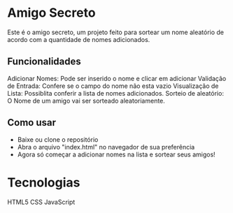 # Amigo Secreto
Este é o amigo secreto, um projeto feito para sortear um nome aleatório de acordo com a quantidade de nomes adicionados.

## Funcionalidades
Adicionar Nomes: Pode ser inserido o nome e clicar em adicionar
Validação de Entrada: Confere se o campo do nome não esta vazio
Visualização de Lista: Possiblita conferir a lista de nomes adicionados.
Sorteio de aleatório: O Nome de um amigo vai ser sorteado aleatoriamente.

## Como usar
- Baixe ou clone o repositório
- Abra o arquivo "index.html" no navegador de sua preferência
- Agora só começar a adicionar nomes na lista e sortear seus amigos!

# Tecnologias
HTML5
CSS
JavaScript
